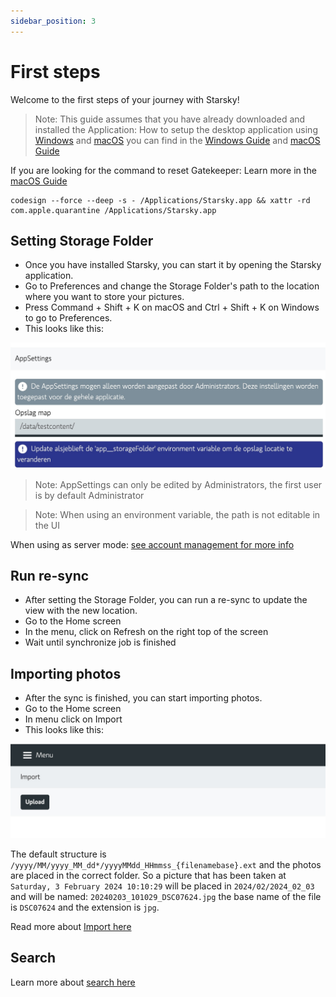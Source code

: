 ```yaml
---
sidebar_position: 3
---
```


# First steps

Welcome to the first steps of your journey with Starsky!

> Note: This guide assumes that you have already downloaded and installed the Application: How to
> setup the desktop application using [Windows](../getting-started/desktop/desktop-windows.md)
> and [macOS](../getting-started/desktop/desktop-macos.md) you can find in
> the [Windows Guide](../getting-started/desktop/desktop-windows.md)
> and [macOS Guide](../getting-started/desktop/desktop-macos.md)

If you are looking for the command to reset Gatekeeper: Learn more in
the [macOS Guide](../getting-started/desktop/desktop-macos.md)

```
codesign --force --deep -s - /Applications/Starsky.app && xattr -rd com.apple.quarantine /Applications/Starsky.app
```

## Setting Storage Folder

- Once you have installed Starsky, you can start it by opening the Starsky application.
- Go to Preferences and change the Storage Folder's path to the location where you want to store
  your pictures.
- Press Command + Shift + K on macOS and Ctrl + Shift + K on Windows to go to Preferences.
- This looks like this:

![Storage Folder Assets](../assets/getting-started-first-steps-storage-folder.jpg)

> Note: AppSettings can only be edited by Administrators, the first user is by default Administrator

> Note: When using an environment variable, the path is not editable in the UI

When using as server mode: [see account management for more info](../features/accountmanagement.md)

## Run re-sync

- After setting the Storage Folder, you can run a re-sync to update the view with the new location.
- Go to the Home screen
- In the menu, click on Refresh on the right top of the screen
- Wait until synchronize job is finished

## Importing photos

- After the sync is finished, you can start importing photos.
- Go to the Home screen
- In menu click on Import
- This looks like this:

![Import](../assets/getting-started-first-steps-import.jpg)

The default structure is `/yyyy/MM/yyyy_MM_dd*/yyyyMMdd_HHmmss_{filenamebase}.ext` and the photos
are placed in the correct folder.
So a picture that has been taken at `Saturday, 3 February 2024 10:10:29` will be placed
in `2024/02/2024_02_03` and will be named: `20240203_101029_DSC07624.jpg` the base name of the file
is `DSC07624` and the extension is `jpg`.

Read more about [Import here](../features/import.md)

## Search

Learn more about [search here](../features/search.md)
